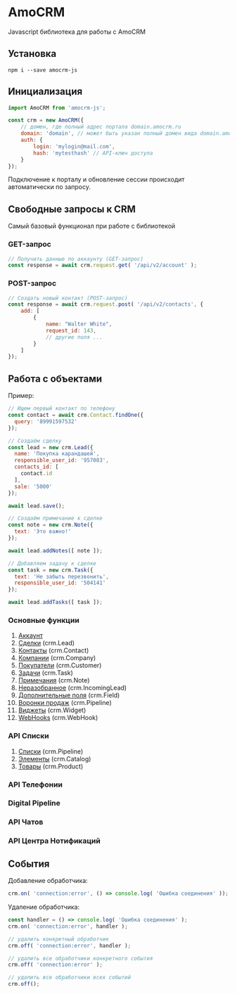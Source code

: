 # AmoCRM

Javascript библиотека для работы с AmoCRM

## Установка

```
npm i --save amocrm-js
```

## Инициализация

```js
import AmoCRM from 'amocrm-js';

const crm = new AmoCRM({
    // домен, где полный адрес портала domain.amocrm.ru
    domain: 'domain', // может быть указан полный домен вида domain.amocrm.ru, domain.amocrm.com
    auth: {
        login: 'mylogin@mail.com',
        hash: 'mytesthash' // API-ключ доступа
    }
});
```

Подключение к порталу и обновление сессии происходит
автоматически по запросу.

## Свободные запросы к CRM

Самый базовый функционал при работе с библиотекой

### GET-запрос

```js
// Получить данные по аккаунту (GET-запрос)
const response = await crm.request.get( '/api/v2/account' );
```

### POST-запрос
```js
// Создать новый контакт (POST-запрос)
const response = await crm.request.post( '/api/v2/contacts', {
    add: [
        {
            name: "Walter White",
            request_id: 143,
            // другие поля ...
        }
    ]
});
```

## Работа с объектами

Пример:

```js
// Ищем первый контакт по телефону
const contact = await crm.Contact.findOne({
  query: '89991597532'
});

// Создаём сделку 
const lead = new crm.Lead({
  name: 'Покупка карандашей',
  responsible_user_id: '957083',
  contacts_id: [
    contact.id
  ],
  sale: '5000'
});

await lead.save();

// Создаём примечание к сделке
const note = new crm.Note({
  text: 'Это важно!'
});

await lead.addNotes([ note ]);

// Добавляем задачу к сделке
const task = new crm.Task({
  text: 'Не забыть перезвонить',
  responsible_user_id: '504141'
});

await lead.addTasks([ task ]);
```

### Основные функции

1. [Аккаунт](docs/api/account.md)
2. [Сделки](docs/api/leads.md) (crm.Lead)
3. [Контакты](docs/api/contacts.md) (crm.Contact)
4. [Компании](docs/api/companies.md) (crm.Company)
5. [Покупатели](docs/api/customers.md) (crm.Customer)
6. [Задачи](docs/api/tasks.md) (crm.Task)
7. [Примечания](docs/api/notes.md) (crm.Note)
8. [Неразобранное](docs/api/incomingLeads.md) (crm.IncomingLead)
9. [Дополнительные поля](docs/api/fields.md) (crm.Field)
10. [Воронки продаж](docs/api/pipelines.md) (crm.Pipeline)
11. [Виджеты](docs/api/widgets.md) (crm.Widget)
12. [WebHooks](docs/api/webhooks.md) (crm.WebHook)

### API Списки

1. [Списки](docs/catalogs/catalogs.md) (crm.Pipeline)
2. [Элементы](docs/catalogs/elements.md) (crm.Catalog)
2. [Товары](docs/catalogs/product.md) (crm.Product)

### API Телефонии

### Digital Pipeline

### API Чатов

### API Центра Нотификаций

## События

Добавление обработчика:

```javascript
crm.on( 'connection:error', () => console.log( 'Ошибка соединения' ));
```

Удаление обработчика:

```javascript
const handler = () => console.log( 'Ошибка соединения' );
crm.on( 'connection:error', handler );

// удалить конкретный обработчик
crm.off( 'connection:error', handler );

// удалить все обработчики конкретного события
crm.off( 'connection:error' );

// удалить все обработчики всех событий
crm.off();
```
